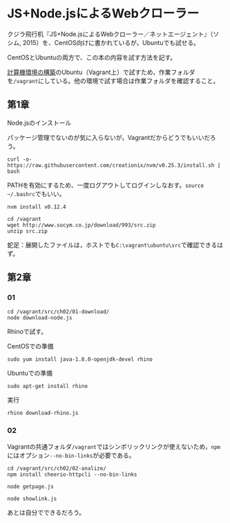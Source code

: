 # JS+Node.jsによるWebクローラー

クジラ飛行机『JS+Node.jsによるWebクローラー／ネットエージェント』（ソシム, 2015）を、CentOS向けに書かれているが，Ubuntuでも試せる。

CentOSとUbuntuの両方で、この本の内容を試す方法を記す。

[計算機環境の構築](https://github.com/yabukilab/main/blob/master/%E8%A8%88%E7%AE%97%E6%A9%9F%E7%92%B0%E5%A2%83%E3%81%AE%E6%A7%8B%E7%AF%89.md)のUbuntu（Vagrant上）で試すため，作業フォルダを`/vagrant`にしている。他の環境で試す場合は作業フォルダを確認すること。

## 第1章

Node.jsのインストール

パッケージ管理でないのが気に入らないが，Vagrantだからどうでもいいだろう。

```
curl -o- https://raw.githubusercontent.com/creationix/nvm/v0.25.3/install.sh | bash
```

PATHを有効にするため、一度ログアウトしてログインしなおす。`source ~/.bashrc`でもいい。

```
nvm install v0.12.4

cd /vagrant
wget http://www.socym.co.jp/download/993/src.zip
unzip src.zip
```

蛇足：展開したファイルは，ホストでも`C:\vagrant\ubuntu\src`で確認できるはず。

## 第2章

### 01

```
cd /vagrant/src/ch02/01-download/
node download-node.js
```

Rhinoで試す。

CentOSでの準備

```
sudo yum install java-1.8.0-openjdk-devel rhino
```

Ubuntuでの準備

```
sudo apt-get install rhino
```

実行

```
rhino download-rhino.js
```

### 02

Vagrantの共通フォルダ`/vagrant`ではシンボリックリンクが使えないため，`npm`にはオプション`--no-bin-links`が必要である。

```
cd /vagrant/src/ch02/02-analize/
npm install cheerio-httpcli --no-bin-links
```

```
node getpage.js
```

```
node showlink.js
```

あとは自分でできるだろう。
